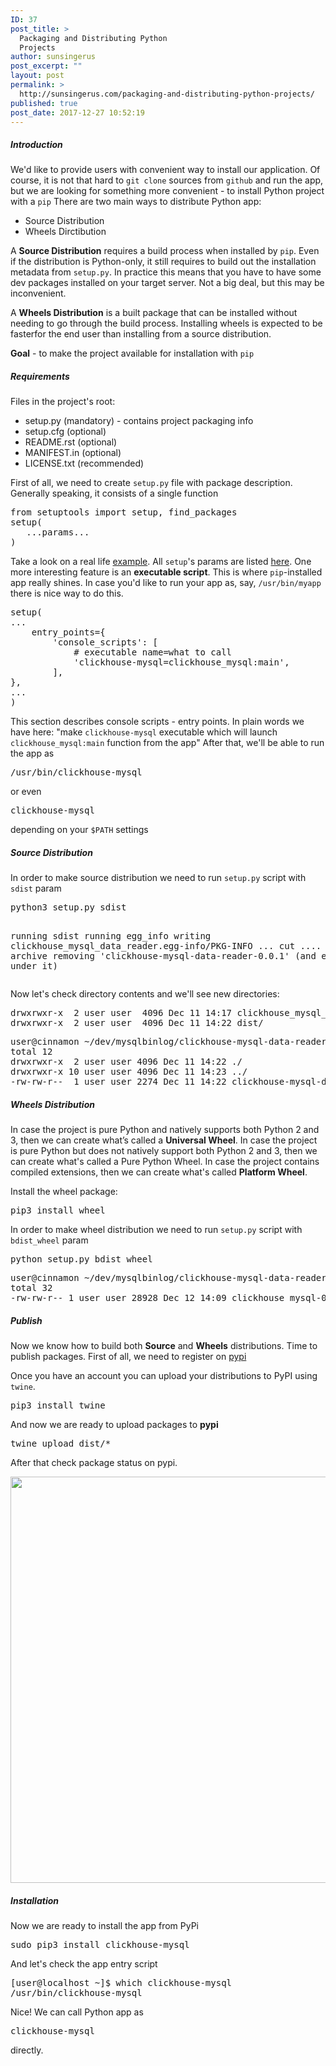 ```yaml
---
ID: 37
post_title: >
  Packaging and Distributing Python
  Projects
author: sunsingerus
post_excerpt: ""
layout: post
permalink: >
  http://sunsingerus.com/packaging-and-distributing-python-projects/
published: true
post_date: 2017-12-27 10:52:19
---
```

<h5>Introduction</h5>
We'd like to provide users with convenient way to install our application. Of course, it is not that hard to <code>git clone</code> sources from <code>github</code> and run the app, but we are looking for something more convenient - to install Python project with a <code>pip</code>
There are two main ways to distribute Python app:
<ul>
 	<li>Source Distribution</li>
 	<li>Wheels Dirctibution</li>
</ul>
A <strong>Source Distribution</strong> requires a build process when installed by <code>pip</code>. Even if the distribution is Python-only, it still requires to build out the installation metadata from <code>setup.py</code>.
In practice this means that you have to have some dev packages installed on your target server. Not a big deal, but this may be inconvenient.

A <strong>Wheels Distribution</strong> is a built package that can be installed without needing to go through the build process. Installing wheels is expected to be fasterfor the end user than installing from a source distribution.

<strong>Goal</strong> - to make the project available for installation with <code>pip</code>
<h5>Requirements</h5>
Files in the project's root:
<ul>
 	<li>setup.py (mandatory) - contains project packaging info</li>
 	<li>setup.cfg (optional)</li>
 	<li>README.rst (optional)</li>
 	<li>MANIFEST.in (optional)</li>
 	<li>LICENSE.txt (recommended)</li>
</ul>
First of all, we need to create <code>setup.py</code> file with package description. Generally speaking, it consists of a single function
<pre>from setuptools import setup, find_packages
setup(
   ...params...
)
</pre>
Take a look on a real life <a href="https://github.com/sunsingerus/clickhouse-mysql-data-reader/blob/master/setup.py" target="_blank" rel="noopener">example</a>. All <code>setup</code>'s params are listed <a href="https://packaging.python.org/tutorials/distributing-packages/#setup-args" target="_blank" rel="noopener">here</a>. One more interesting feature is an <strong>executable script</strong>. This is where <code>pip</code>-installed app really shines. In case you'd like to run your app as, say, <code>/usr/bin/myapp</code> there is nice way to do this.
<pre>setup(
...
    entry_points={
        'console_scripts': [
            # executable name=what to call
            'clickhouse-mysql=clickhouse_mysql:main',
        ],
},
...
)
</pre>
This section describes console scripts - entry points. In plain words we have here: "make <code>clickhouse-mysql</code> executable which will launch <code>clickhouse_mysql:main</code> function from the app" After that, we'll be able to run the app as
<pre>/usr/bin/clickhouse-mysql
</pre>
or even
<pre>clickhouse-mysql
</pre>
depending on your <code>$PATH</code> settings
<h5>Source Distribution</h5>
In order to make source distribution we need to run <code>setup.py</code> script with <code>sdist</code> param
<pre class="prettyprint">python3 setup.py sdist

running sdist
running egg_info
writing clickhouse_mysql_data_reader.egg-info/PKG-INFO
... cut ....
Creating tar archive
removing 'clickhouse-mysql-data-reader-0.0.1' (and everything under it)
</pre>
Now let's check directory contents and we'll see new directories:
<pre class="prettyprint">drwxrwxr-x  2 user user  4096 Dec 11 14:17 clickhouse_mysql_data_reader.egg-info/
drwxrwxr-x  2 user user  4096 Dec 11 14:22 dist/
</pre>
<pre class="prettyprint">user@cinnamon ~/dev/mysqlbinlog/clickhouse-mysql-data-reader $ ls -l dist/
total 12
drwxrwxr-x  2 user user 4096 Dec 11 14:22 ./
drwxrwxr-x 10 user user 4096 Dec 11 14:23 ../
-rw-rw-r--  1 user user 2274 Dec 11 14:22 clickhouse-mysql-data-reader-0.0.1.tar.gz
</pre>
<h5>Wheels Distribution</h5>
In case the project is pure Python and natively supports both Python 2 and 3, then we can create what’s called a <strong>Universal Wheel</strong>.
In case the project is pure Python but does not natively support both Python 2 and 3, then we can create what's called a Pure Python Wheel.
In case the project contains compiled extensions, then we can create what's called <strong>Platform Wheel</strong>.

Install the wheel package:
<pre class="prettyprint">pip3 install wheel
</pre>
In order to make wheel distribution we need to run <code>setup.py</code> script with <code>bdist_wheel</code> param
<pre class="prettyprint">python setup.py bdist_wheel
</pre>
<pre class="prettyprint">user@cinnamon ~/dev/mysqlbinlog/clickhouse-mysql-data-reader $ ls -l dist/
total 32
-rw-rw-r-- 1 user user 28928 Dec 12 14:09 clickhouse_mysql-0.0.1-py3-none-any.whl
</pre>
<h5>Publish</h5>
Now we know how to build both <strong>Source</strong> and <strong>Wheels</strong> distributions. Time to publish packages.
First of all, we need to register on <a href="https://pypi.python.org/pypi" target="_blank" rel="noopener">pypi</a>

Once you have an account you can upload your distributions to PyPI using <code>twine</code>.
<pre class="prettyprint">pip3 install twine
</pre>
And now we are ready to upload packages to <strong>pypi</strong>
<pre class="prettyprint">twine upload dist/*
</pre>
After that check package status on pypi.

<img class="alignnone size-full wp-image-221" src="http://sunsingerus.com/wp-content/uploads/2017/12/pypi_package_page.png" alt="" width="600" height="650" />

<h5>Installation</h5>
Now we are ready to install the app from PyPi
<pre class="prettyprint">sudo pip3 install clickhouse-mysql</pre>
And let's check the app entry script
<pre>
[user@localhost ~]$ which clickhouse-mysql
/usr/bin/clickhouse-mysql
</pre>
Nice! We can call Python app as 
<pre>
clickhouse-mysql
</pre>
directly.
